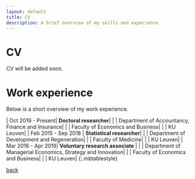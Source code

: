 ```yaml
---
layout: default
title: CV
description: A brief overview of my skills and experience
---
```

# CV
CV will be added soon.

# Work experience
Below is a short overview of my work experience.

| Oct 2019 - Present| **Doctoral researcher**|
|               | Department of Accountancy, Finance and Insurance|
|               | Faculty of Economics and Business|
|		| KU Leuven|
| Feb 2015 - Sep 2018 | **Statistical researcher**|
|		| Department of Development and Regeneration|
|		| Faculty of Medicine|
|		| KU Leuven|
| Mar 2016 - Apr 2019| **Voluntary research associate** |
|		| Department of Managerial Economics, Strategy and Innovation|
|		| Faculty of Economics and Business|
|		| KU Leuven|
{:.mbtablestyle}

[back](./)